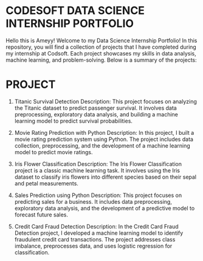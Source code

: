 # CODESOFT DATA SCIENCE INTERNSHIP PORTFOLIO
Hello this is Ameyy! Welcome to my Data Science Internship Portfolio! In this repository, you will find a collection of projects that I have completed during my internship at Codsoft. Each project showcases my skills in data analysis, machine learning, and problem-solving. Below is a summary of the projects:

# PROJECT 
1. Titanic Survival Detection
Description: This project focuses on analyzing the Titanic dataset to predict passenger survival. It involves data preprocessing, exploratory data analysis, and building a machine learning model to predict survival probabilities.

2. Movie Rating Prediction with Python
Description: In this project, I built a movie rating prediction system using Python. The project includes data collection, preprocessing, and the development of a machine learning model to predict movie ratings.

3. Iris Flower Classification
Description: The Iris Flower Classification project is a classic machine learning task. It involves using the Iris dataset to classify iris flowers into different species based on their sepal and petal measurements.

4. Sales Prediction using Python
Description: This project focuses on predicting sales for a business. It includes data preprocessing, exploratory data analysis, and the development of a predictive model to forecast future sales.

5. Credit Card Fraud Detection
Description: In the Credit Card Fraud Detection project, I developed a machine learning model to identify fraudulent credit card transactions. The project addresses class imbalance, preprocesses data, and uses logistic regression for classification.
